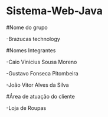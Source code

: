 # Sistema-Web-Java

#Nome do grupo

-Brazucas technology

#Nomes Integrantes

-Caio Vinicius Sousa Moreno

-Gustavo Fonseca Pitombeira

-João Vitor Alves da Silva

#Área de atuação do cliente

-Loja de Roupas
